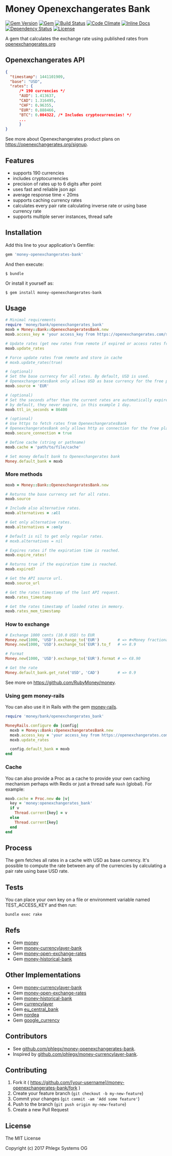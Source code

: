 # Money Openexchangerates Bank

[![Gem Version](https://badge.fury.io/rb/money-openexchangerates-bank.svg)](https://rubygems.org/gems/money-openexchangerates-bank)
[![Gem](https://img.shields.io/gem/dt/money-openexchangerates-bank.svg?maxAge=2592000)](https://rubygems.org/gems/money-openexchangerates-bank)
[![Build Status](https://secure.travis-ci.org/phlegx/money-openexchangerates-bank.svg?branch=master)](https://travis-ci.org/phlegx/money-openexchangerates-bank)
[![Code Climate](http://img.shields.io/codeclimate/github/phlegx/money-openexchangerates-bank.svg)](https://codeclimate.com/github/phlegx/money-openexchangerates-bank)
[![Inline Docs](http://inch-ci.org/github/phlegx/money-openexchangerates-bank.svg?branch=master)](http://inch-ci.org/github/phlegx/money-openexchangerates-bank)
[![Dependency Status](https://gemnasium.com/phlegx/money-openexchangerates-bank.svg)](https://gemnasium.com/phlegx/money-openexchangerates-bank)
[![License](https://img.shields.io/github/license/phlegx/money-openexchangerates-bank.svg)](http://opensource.org/licenses/MIT)

A gem that calculates the exchange rate using published rates from
[openexchangerates.org](https://openexchangerates.org/)

## Openexchangerates API

~~~ json
{
  "timestamp": 1441101909,
  "base": "USD",
  "rates": {
      /* 190 currencies */
      "AUD": 1.413637,
      "CAD": 1.316495,
      "CHF": 0.96355,
      "EUR": 0.888466,
      "BTC": 0.004322, /* Includes cryptocurrencies! */
      ...
      }
}
~~~

See more about Openexchangerates product plans on https://openexchangerates.org/signup.

## Features

* supports 190 currencies
* includes cryptocurrencies
* precision of rates up to 6 digits after point
* uses fast and reliable json api
* average response time < 20ms
* supports caching currency rates
* calculates every pair rate calculating inverse rate or using base currency rate
* supports multiple server instances, thread safe

## Installation

Add this line to your application's Gemfile:

```ruby
gem 'money-openexchangerates-bank'
```

And then execute:

    $ bundle

Or install it yourself as:

    $ gem install money-openexchangerates-bank

## Usage

~~~ ruby
# Minimal requirements
require 'money/bank/openexchangerates_bank'
moxb = Money::Bank::OpenexchangeratesBank.new
moxb.access_key = 'your access_key from https://openexchangerates.com/signup'

# Update rates (get new rates from remote if expired or access rates from cache)
moxb.update_rates

# Force update rates from remote and store in cache
# moxb.update_rates(true)

# (optional)
# Set the base currency for all rates. By default, USD is used.
# OpenexchangeratesBank only allows USD as base currency for the free plan users.
moxb.source = 'EUR'

# (optional)
# Set the seconds after than the current rates are automatically expired
# by default, they never expire, in this example 1 day.
moxb.ttl_in_seconds = 86400

# (optional)
# Use https to fetch rates from OpenexchangeratesBank
# OpenexchangeratesBank only allows http as connection for the free plan users.
moxb.secure_connection = true

# Define cache (string or pathname)
moxb.cache = 'path/to/file/cache'

# Set money default bank to Openexchangerates bank
Money.default_bank = moxb
~~~

### More methods

~~~ ruby
moxb = Money::Bank::OpenexchangeratesBank.new

# Returns the base currency set for all rates.
moxb.source

# Include also alternative rates.
moxb.alternatives = :all

# Get only alternative rates.
moxb.alternatives = :only

# Default is nil to get only regular rates.
# moxb.alternatives = nil

# Expires rates if the expiration time is reached.
moxb.expire_rates!

# Returns true if the expiration time is reached.
moxb.expired?

# Get the API source url.
moxb.source_url

# Get the rates timestamp of the last API request.
moxb.rates_timestamp

# Get the rates timestamp of loaded rates in memory.
moxb.rates_mem_timestamp
~~~

### How to exchange

~~~ ruby
# Exchange 1000 cents (10.0 USD) to EUR
Money.new(1000, 'USD').exchange_to('EUR')        # => #<Money fractional:89 currency:EUR>
Money.new(1000, 'USD').exchange_to('EUR').to_f   # => 8.9

# Format
Money.new(1000, 'USD').exchange_to('EUR').format # => €8.90

# Get the rate
Money.default_bank.get_rate('USD', 'CAD')        # => 0.9
~~~

See more on https://github.com/RubyMoney/money.

### Using gem money-rails

You can also use it in Rails with the gem [money-rails](https://github.com/RubyMoney/money-rails).

~~~ ruby
require 'money/bank/openexchangerates_bank'

MoneyRails.configure do |config|
  moxb = Money::Bank::OpenexchangeratesBank.new
  moxb.access_key = 'your access_key from https://openexchangerates.com/signup'
  moxb.update_rates

  config.default_bank = moxb
end
~~~

### Cache

You can also provide a Proc as a cache to provide your own caching mechanism
perhaps with Redis or just a thread safe `Hash` (global). For example:

~~~ ruby
moxb.cache = Proc.new do |v|
  key = 'money:openexchangerates_bank'
  if v
    Thread.current[key] = v
  else
    Thread.current[key]
  end
end
~~~

## Process

The gem fetches all rates in a cache with USD as base currency. It's possible to compute the rate between any of the currencies by calculating a pair rate using base USD rate.

## Tests

You can place your own key on a file or environment
variable named TEST_ACCESS_KEY and then run:

~~~
bundle exec rake
~~~

## Refs

* Gem [money](https://github.com/RubyMoney/money)
* Gem [money-currencylayer-bank](https://github.com/phlegx/money-currencylayer-bank)
* Gem [money-open-exchange-rates](https://github.com/spk/money-open-exchange-rates)
* Gem [money-historical-bank](https://github.com/atwam/money-historical-bank)

## Other Implementations

* Gem [money-currencylayer-bank](https://github.com/phlegx/money-currencylayer-bank)
* Gem [money-open-exchange-rates](https://github.com/spk/money-open-exchange-rates)
* Gem [money-historical-bank](https://github.com/atwam/money-historical-bank)
* Gem [currencylayer](https://github.com/askuratovsky/currencylayer)
* Gem [eu_central_bank](https://github.com/RubyMoney/eu_central_bank)
* Gem [nordea](https://github.com/matiaskorhonen/nordea)
* Gem [google_currency](https://github.com/RubyMoney/google_currency)

## Contributors

* See [github.com/phlegx/money-openexchangerates-bank](https://github.com/phlegx/money-openexchangerates-bank/graphs/contributors).
* Inspired by [github.com/phlegx/money-currencylayer-bank](https://github.com/phlegx/money-currencylayer-bank/graphs/contributors).

## Contributing

1. Fork it ( https://github.com/[your-username]/money-openexchangerates-bank/fork )
2. Create your feature branch (`git checkout -b my-new-feature`)
3. Commit your changes (`git commit -am 'Add some feature'`)
4. Push to the branch (`git push origin my-new-feature`)
5. Create a new Pull Request

## License

The MIT License

Copyright (c) 2017 Phlegx Systems OG
